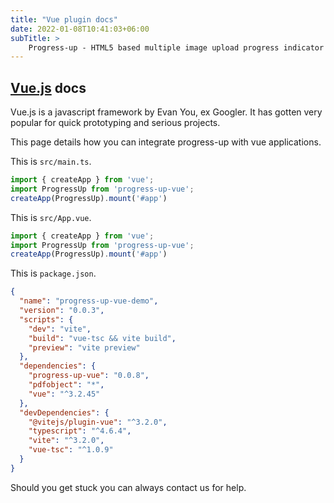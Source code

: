 ```yaml
---
title: "Vue plugin docs"
date: 2022-01-08T10:41:03+06:00
subTitle: >
    Progress-up - HTML5 based multiple image upload progress indicator plugin demos
---
```



## [Vue.js](https://www.vuejs.org)  docs

Vue.js is a javascript framework by Evan You, ex Googler. It has gotten
very popular for quick prototyping and serious projects.

This page details how you can integrate progress-up with vue
applications.

This is `src/main.ts`.

```js
import { createApp } from 'vue';
import ProgressUp from 'progress-up-vue';
createApp(ProgressUp).mount('#app')
```

This is `src/App.vue`.
```js
import { createApp } from 'vue';
import ProgressUp from 'progress-up-vue';
createApp(ProgressUp).mount('#app')
```
This is `package.json`.

```json
{
  "name": "progress-up-vue-demo",
  "version": "0.0.3",
  "scripts": {
    "dev": "vite",
    "build": "vue-tsc && vite build",
    "preview": "vite preview"
  },
  "dependencies": {
    "progress-up-vue": "0.0.8",
    "pdfobject": "*",
    "vue": "^3.2.45"
  },
  "devDependencies": {
    "@vitejs/plugin-vue": "^3.2.0",
    "typescript": "^4.6.4",
    "vite": "^3.2.0",
    "vue-tsc": "^1.0.9"
  }
}
```

Should you get stuck you can always contact us for help.

